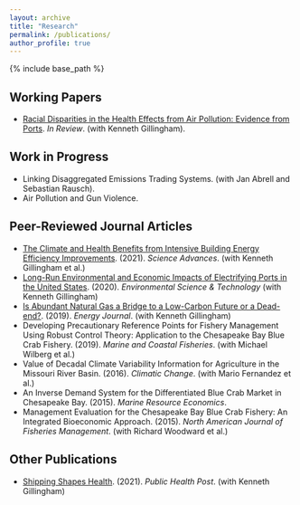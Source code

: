 ```yaml
---
layout: archive
title: "Research"
permalink: /publications/
author_profile: true
---
```


{% include base_path %}

## Working Papers

- [Racial Disparities in the Health Effects from Air Pollution: Evidence from Ports](/publication/2021-port-health). *In Review*. (with Kenneth Gillingham).

## Work in Progress

- Linking Disaggregated Emissions Trading Systems. (with Jan Abrell and Sebastian Rausch).
- Air Pollution and Gun Violence.

## Peer-Reviewed Journal Articles

- [The Climate and Health Benefits from Intensive Building Energy Efficiency Improvements](/publication/2021-energy-efficiency). (2021). *Science Advances*. (with Kenneth Gillingham et al.)
- [Long-Run Environmental and Economic Impacts of Electrifying Ports in the United States](/publication/2020-port-electrification). (2020). *Environmental Science & Technology* (with Kenneth Gillingham)
- [Is Abundant Natural Gas a Bridge to a Low-Carbon Future or a Dead-end?](/publication/2019-natural-gas). (2019). *Energy Journal*. (with Kenneth Gillingham)
- Developing Precautionary Reference Points for Fishery Management Using Robust Control Theory: Application to the Chesapeake Bay Blue Crab Fishery. (2019). *Marine and Coastal Fisheries*. (with Michael Wilberg et al.)
- Value of Decadal Climate Variability Information for Agriculture in the Missouri River Basin. (2016). *Climatic Change*. (with Mario Fernandez et al.)
- An Inverse Demand System for the Differentiated Blue Crab Market in Chesapeake Bay. (2015). *Marine Resource Economics*.
- Management Evaluation for the Chesapeake Bay Blue Crab Fishery: An Integrated Bioeconomic Approach. (2015). *North American Journal of Fisheries Management*. (with Richard Woodward et al.)

## Other Publications

- [Shipping Shapes Health](https://www.publichealthpost.org/research/shipping-shapes-health/). (2021). *Public Health Post*. (with Kenneth Gillingham)

